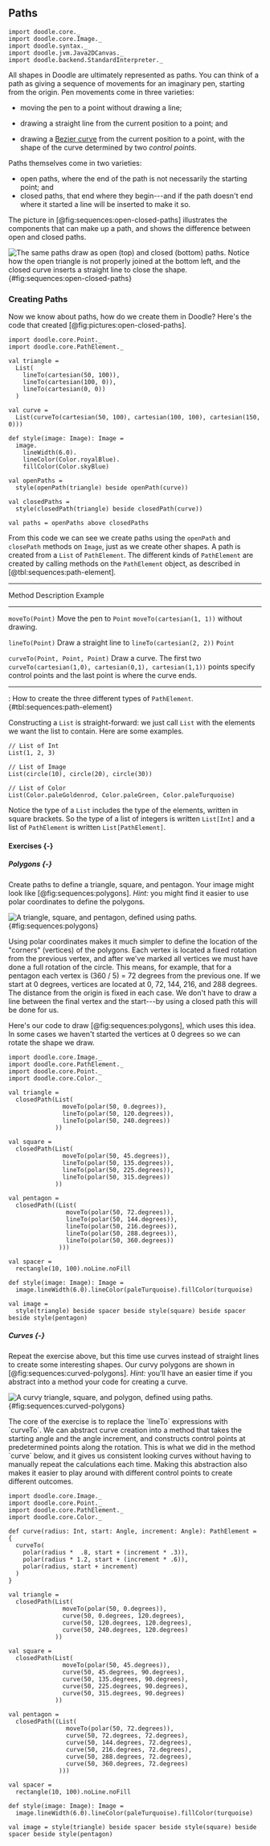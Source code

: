 ## Paths

```tut:invisible
import doodle.core._
import doodle.core.Image._
import doodle.syntax._
import doodle.jvm.Java2DCanvas._
import doodle.backend.StandardInterpreter._
```

All shapes in Doodle are ultimately represented as paths. 
You can think of a path as giving a sequence of movements for an imaginary pen, starting from the origin. 
Pen movements come in three varieties:

- moving the pen to a point without drawing a line;

- drawing a straight line from the current position to a point; and

- drawing a [Bezier curve][bezier-curve] from the current position to a point, with the shape of the curve determined by two *control points*.

Paths themselves come in two varieties:

- open paths, where the end of the path is not necessarily the starting point; and
- closed paths, that end where they begin---and if the path doesn't end where it started a line will be inserted to make it so.

The picture in [@fig:sequences:open-closed-paths] illustrates the components that can make up a path, and shows the difference between open and closed paths.

![The same paths draw as open (top) and closed (bottom) paths. Notice how the open triangle is not properly joined at the bottom left, and the closed curve inserts a straight line to close the shape.](./src/pages/sequences/open-closed-paths.pdf+svg){#fig:sequences:open-closed-paths}

[bezier-curve]: https://en.wikipedia.org/wiki/Bézier_curve


### Creating Paths

Now we know about paths, how do we create them in Doodle? Here's the code that created [@fig:pictures:open-closed-paths].

```tut:silent:book
import doodle.core.Point._
import doodle.core.PathElement._

val triangle =
  List(
    lineTo(cartesian(50, 100)),
    lineTo(cartesian(100, 0)),
    lineTo(cartesian(0, 0))
  )

val curve =
  List(curveTo(cartesian(50, 100), cartesian(100, 100), cartesian(150, 0)))

def style(image: Image): Image =
  image.
    lineWidth(6.0).
    lineColor(Color.royalBlue).
    fillColor(Color.skyBlue)

val openPaths =
  style(openPath(triangle) beside openPath(curve))

val closedPaths =
  style(closedPath(triangle) beside closedPath(curve))

val paths = openPaths above closedPaths
```

From this code we can see we create paths using the `openPath` and `closePath` methods on `Image`, just as we create other shapes. 
A path is created from a `List` of `PathElement`. 
The different kinds of `PathElement` are created by calling methods on the `PathElement` object, as described in [@tbl:sequences:path-element].


---------------------------------------------------------------------------------------------
Method                               Description                 Example
------------------------------------ --------------------------- ----------------------------
`moveTo(Point)`                      Move the pen to `Point`     `moveTo(cartesian(1, 1))`
                                     without drawing.

`lineTo(Point)`                      Draw a straight line to     `lineTo(cartesian(2, 2))`
                                     `Point`

`curveTo(Point, Point, Point)`       Draw a curve. The first two `curveTo(cartesian(1,0), cartesian(0,1), cartesian(1,1))`
                                     points specify control
                                     points and the last point is
                                     where the curve ends.

---------------------------------------------------------------------------------------------

: How to create the three different types of `PathElement`. {#tbl:sequences:path-element}

Constructing a `List` is straight-forward: we just call `List` with the elements we want the list to contain. Here are some examples.

```tut:book
// List of Int
List(1, 2, 3)

// List of Image
List(circle(10), circle(20), circle(30))

// List of Color
List(Color.paleGoldenrod, Color.paleGreen, Color.paleTurquoise)
```

Notice the type of a `List` includes the type of the elements, written in square brackets. So the type of a list of integers is written `List[Int]` and a list of `PathElement` is written `List[PathElement]`.

#### Exercises {-}

##### Polygons {-}

Create paths to define a triangle, square, and pentagon. Your image might look like [@fig:sequences:polygons]. 
*Hint:* you might find it easier to use polar coordinates to define the polygons.

![A triangle, square, and pentagon, defined using paths.](./src/pages/sequences/polygons.pdf+svg){#fig:sequences:polygons}

<div class="solution">
Using polar coordinates makes it much simpler to define the location of the "corners" (vertices) of the polygons. 
Each vertex is located a fixed rotation from the previous vertex, and after we've marked all vertices we must have done a full rotation of the circle. 
This means, for example, that for a pentagon each vertex is (360 / 5) = 72 degrees from the previous one. 
If we start at 0 degrees, vertices are located at 0, 72, 144, 216, and 288 degrees. 
The distance from the origin is fixed in each case. 
We don't have to draw a line between the final vertex and the start---by using a closed path this will be done for us.

Here's our code to draw [@fig:sequences:polygons], which uses this idea. 
In some cases we haven't started the vertices at 0 degrees so we can rotate the shape we draw.

```tut:silent:book
import doodle.core.Image._
import doodle.core.PathElement._
import doodle.core.Point._
import doodle.core.Color._

val triangle =
  closedPath(List(
               moveTo(polar(50, 0.degrees)),
               lineTo(polar(50, 120.degrees)),
               lineTo(polar(50, 240.degrees))
             ))

val square =
  closedPath(List(
               moveTo(polar(50, 45.degrees)),
               lineTo(polar(50, 135.degrees)),
               lineTo(polar(50, 225.degrees)),
               lineTo(polar(50, 315.degrees))
             ))

val pentagon =
  closedPath((List(
                moveTo(polar(50, 72.degrees)),
                lineTo(polar(50, 144.degrees)),
                lineTo(polar(50, 216.degrees)),
                lineTo(polar(50, 288.degrees)),
                lineTo(polar(50, 360.degrees))
              )))

val spacer =
  rectangle(10, 100).noLine.noFill

def style(image: Image): Image =
  image.lineWidth(6.0).lineColor(paleTurquoise).fillColor(turquoise)

val image = 
  style(triangle) beside spacer beside style(square) beside spacer beside style(pentagon)
```
</div>

##### Curves {-}

Repeat the exercise above, but this time use curves instead of straight lines to create some interesting shapes. 
Our curvy polygons are shown in [@fig:sequences:curved-polygons]. 
*Hint:* you'll have an easier time if you abstract into a method your code for creating a curve.

![A curvy triangle, square, and polygon, defined using paths.](./src/pages/sequences/curved-polygons.pdf+svg){#fig:sequences:curved-polygons}

<div class="solution">
The core of the exercise is to replace the `lineTo` expressions with `curveTo`. 
We can abstract curve creation into a method that takes the starting angle and the angle increment, and constructs control points at predetermined points along the rotation. 
This is what we did in the method `curve` below, and it gives us consistent looking curves without having to manually repeat the calculations each time. 
Making this abstraction also makes it easier to play around with different control points to create different outcomes.

```tut:silent:book
import doodle.core.Image._
import doodle.core.Point._
import doodle.core.PathElement._
import doodle.core.Color._

def curve(radius: Int, start: Angle, increment: Angle): PathElement = {
  curveTo(
    polar(radius *  .8, start + (increment * .3)),
    polar(radius * 1.2, start + (increment * .6)),
    polar(radius, start + increment)
  )
}

val triangle =
  closedPath(List(
               moveTo(polar(50, 0.degrees)),
               curve(50, 0.degrees, 120.degrees),
               curve(50, 120.degrees, 120.degrees),
               curve(50, 240.degrees, 120.degrees)
             ))

val square =
  closedPath(List(
               moveTo(polar(50, 45.degrees)),
               curve(50, 45.degrees, 90.degrees),
               curve(50, 135.degrees, 90.degrees),
               curve(50, 225.degrees, 90.degrees),
               curve(50, 315.degrees, 90.degrees)
             ))

val pentagon =
  closedPath((List(
                moveTo(polar(50, 72.degrees)),
                curve(50, 72.degrees, 72.degrees),
                curve(50, 144.degrees, 72.degrees),
                curve(50, 216.degrees, 72.degrees),
                curve(50, 288.degrees, 72.degrees),
                curve(50, 360.degrees, 72.degrees)
              )))

val spacer =
  rectangle(10, 100).noLine.noFill

def style(image: Image): Image =
  image.lineWidth(6.0).lineColor(paleTurquoise).fillColor(turquoise)

val image = style(triangle) beside spacer beside style(square) beside spacer beside style(pentagon)
```
</div>
